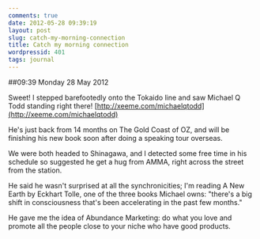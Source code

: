 ```yaml
---
comments: true
date: 2012-05-28 09:39:19
layout: post
slug: catch-my-morning-connection
title: Catch my morning connection
wordpressid: 401
tags: journal
---
```


##09:39 Monday 28 May 2012

Sweet!  I stepped barefootedly onto the Tokaido line and saw Michael Q Todd standing right there!  [http://xeeme.com/michaelqtodd](http://xeeme.com/michaelqtodd)

He's just back from 14 months on The Gold Coast of OZ, and will be finishing his new book soon after doing a speaking tour overseas. 

We were both headed to Shinagawa, and I detected some free time in his schedule so suggested he get a hug from AMMA, right across the street from the station. 

He said he wasn't surprised at all the synchronicities; I'm reading A New Earth by Eckhart Tolle, one of the three books Michael owns: "there's a big shift in consciousness that's been accelerating in the past few months."

He gave me the idea of Abundance Marketing: do what you love and promote all the people close to your niche who have good products.
